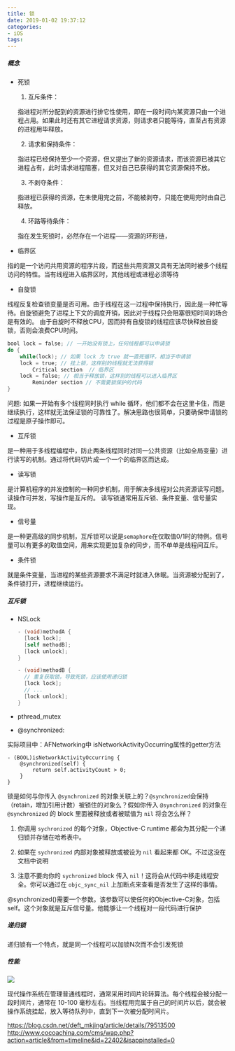 ```yaml
---
title: 锁
date: 2019-01-02 19:37:12
categories:
- iOS
tags:
---
```

##### 概念

- 死锁

  1. 互斥条件：

  指进程对所分配到的资源进行排它性使用，即在一段时间内某资源只由一个进程占用。如果此时还有其它进程请求资源，则请求者只能等待，直至占有资源的进程用毕释放。

  2. 请求和保持条件：

  指进程已经保持至少一个资源，但又提出了新的资源请求，而该资源已被其它进程占有，此时请求进程阻塞，但又对自己已获得的其它资源保持不放。

  3. 不剥夺条件：

	指进程已获得的资源，在未使用完之前，不能被剥夺，只能在使用完时由自己释放。

  4. 环路等待条件：

	指在发生死锁时，必然存在一个进程——资源的环形链，

- 临界区

指的是一个访问共用资源的程序片段，而这些共用资源又具有无法同时被多个线程访问的特性。当有线程进入临界区时，其他线程或进程必须等待

- 自旋锁

线程反复检查锁变量是否可用。由于线程在这一过程中保持执行，因此是一种忙等待。自旋锁避免了进程上下文的调度开销，因此对于线程只会阻塞很短时间的场合是有效的。
由于自旋时不释放CPU，因而持有自旋锁的线程应该尽快释放自旋锁，否则会浪费CPU时间。

```objective-c
bool lock = false; // 一开始没有锁上，任何线程都可以申请锁
do {
    while(lock); // 如果 lock 为 true 就一直死循环，相当于申请锁
    lock = true; // 挂上锁，这样别的线程就无法获得锁
        Critical section  // 临界区
    lock = false; // 相当于释放锁，这样别的线程可以进入临界区
        Reminder section // 不需要锁保护的代码        
}
```

问题: 如果一开始有多个线程同时执行 while 循环，他们都不会在这里卡住，而是继续执行，这样就无法保证锁的可靠性了。解决思路也很简单，只要确保申请锁的过程是原子操作即可。



- 互斥锁

是一种用于多线程编程中，防止两条线程同时对同一公共资源（比如全局变量）进行读写的机制。通过将代码切片成一个一个的临界区而达成。

- 读写锁

是计算机程序的并发控制的一种同步机制，用于解决多线程对公共资源读写问题。读操作可并发，写操作是互斥的。 读写锁通常用互斥锁、条件变量、信号量实现。

- 信号量

是一种更高级的同步机制，互斥锁可以说是`semaphore`在仅取值0/1时的特例。信号量可以有更多的取值空间，用来实现更加复杂的同步，而不单单是线程间互斥。

- 条件锁

就是条件变量，当进程的某些资源要求不满足时就进入休眠。当资源被分配到了，条件锁打开，进程继续运行。

##### 互斥锁

- NSLock

  ```objective-c
  - (void)methodA {
    [lock lock];
    [self methodB];
    [lock unlock];
  }
  
  - (void)methodB {
  	// 重复获取锁，导致死锁，应该使用递归锁
    [lock lock];
    // ...
    [lock unlock];
  }
  ```

  

- pthread_mutex

- @synchronized:

实际项目中：AFNetworking中 isNetworkActivityOccurring属性的getter方法
```
- (BOOL)isNetworkActivityOccurring {
    @synchronized(self) {
        return self.activityCount > 0;
    }
}
```

锁是如何与你传入 `@synchronized` 的对象关联上的？`@synchronized`会保持（retain，增加引用计数）被锁住的对象么？假如你传入 `@synchronized` 的对象在 `@synchronized` 的 block 里面被释放或者被赋值为 `nil` 将会怎么样？

1. 你调用 `sychronized` 的每个对象，Objective-C runtime 都会为其分配一个递归锁并存储在哈希表中。

2. 如果在 `sychronized` 内部对象被释放或被设为 `nil` 看起来都 OK。不过这没在文档中说明

3. 注意不要向你的 `sychronized` block 传入 `nil`！这将会从代码中移走线程安全。你可以通过在 `objc_sync_nil` 上加断点来查看是否发生了这样的事情。

@synchronized()需要一个参数。该参数可以使任何的Objective-C对象，包括self。这个对象就是互斥信号量。他能够让一个线程对一段代码进行保护


##### 递归锁

递归锁有一个特点，就是同一个线程可以加锁N次而不会引发死锁

##### 性能

![](https://ws1.sinaimg.cn/large/006tKfTcly1g0um1sqv70j30tg0j0wg5.jpg)

[^_^]: {% asset_img 1.png 图片说明 %}

现代操作系统在管理普通线程时，通常采用时间片轮转算法。每个线程会被分配一段时间片，通常在 10-100 毫秒左右。当线程用完属于自己的时间片以后，就会被操作系统挂起，放入等待队列中，直到下一次被分配时间片。

https://blog.csdn.net/deft_mkjing/article/details/79513500
http://www.cocoachina.com/cms/wap.php?action=article&from=timeline&id=22402&isappinstalled=0